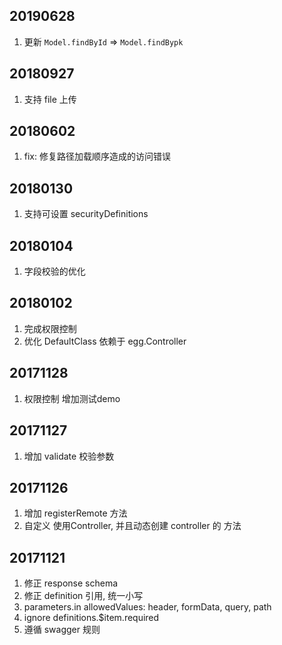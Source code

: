 
## 20190628
1. 更新 `Model.findById` => `Model.findBypk`

## 20180927
1. 支持 file 上传

## 20180602
1. fix: 修复路径加载顺序造成的访问错误

## 20180130

1. 支持可设置 securityDefinitions

## 20180104

1. 字段校验的优化

## 20180102

1. 完成权限控制
2. 优化 DefaultClass 依赖于 egg.Controller

## 20171128

1. 权限控制 增加测试demo

## 20171127

1. 增加 validate 校验参数

## 20171126

1. 增加 registerRemote 方法
2. 自定义 使用Controller, 并且动态创建 controller 的 方法

## 20171121

1. 修正 response schema
2. 修正 definition 引用, 统一小写
3. parameters.in allowedValues: header, formData, query, path
4. ignore definitions.$item.required
5. 遵循 swagger 规则
